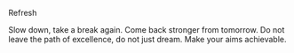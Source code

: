Refresh

Slow down, take a break again.
Come back stronger from tomorrow. Do not leave the path of excellence, do not just dream.
Make your aims achievable.